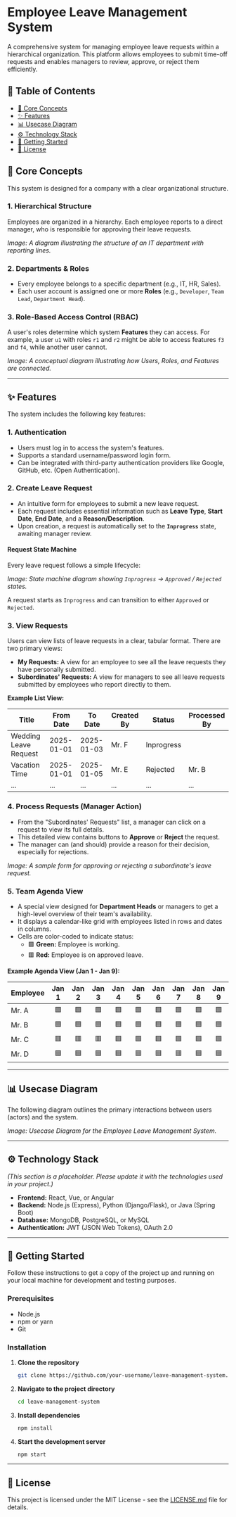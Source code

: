 # Employee Leave Management System

A comprehensive system for managing employee leave requests within a hierarchical organization. This platform allows employees to submit time-off requests and enables managers to review, approve, or reject them efficiently.

## 📜 Table of Contents

- [📖 Core Concepts](#-core-concepts)
- [✨ Features](#-features)
- [📊 Usecase Diagram](#-usecase-diagram)
- [⚙️ Technology Stack](#️-technology-stack)
- [🚀 Getting Started](#-getting-started)
- [📄 License](#-license)

## 📖 Core Concepts

This system is designed for a company with a clear organizational structure.

### 1. Hierarchical Structure
Employees are organized in a hierarchy. Each employee reports to a direct manager, who is responsible for approving their leave requests.

*Image: A diagram illustrating the structure of an IT department with reporting lines.*

### 2. Departments & Roles
- Every employee belongs to a specific department (e.g., IT, HR, Sales).
- Each user account is assigned one or more **Roles** (e.g., `Developer`, `Team Lead`, `Department Head`).

### 3. Role-Based Access Control (RBAC)
A user's roles determine which system **Features** they can access. For example, a user `u1` with roles `r1` and `r2` might be able to access features `f3` and `f4`, while another user cannot.

*Image: A conceptual diagram illustrating how Users, Roles, and Features are connected.*

---

## ✨ Features

The system includes the following key features:

### 1. Authentication
- Users must log in to access the system's features.
- Supports a standard username/password login form.
- Can be integrated with third-party authentication providers like Google, GitHub, etc. (Open Authentication).

### 2. Create Leave Request
- An intuitive form for employees to submit a new leave request.
- Each request includes essential information such as **Leave Type**, **Start Date**, **End Date**, and a **Reason/Description**.
- Upon creation, a request is automatically set to the **`Inprogress`** state, awaiting manager review.

#### Request State Machine
Every leave request follows a simple lifecycle:

*Image: State machine diagram showing `Inprogress` -> `Approved` / `Rejected` states.*

A request starts as `Inprogress` and can transition to either `Approved` or `Rejected`.

### 3. View Requests
Users can view lists of leave requests in a clear, tabular format. There are two primary views:

- **My Requests:** A view for an employee to see all the leave requests they have personally submitted.
- **Subordinates' Requests:** A view for managers to see all leave requests submitted by employees who report directly to them.

**Example List View:**

| Title                  | From Date  | To Date    | Created By | Status     | Processed By |
| ---------------------- | ---------- | ---------- | ---------- | ---------- | ------------ |
| Wedding Leave Request  | 2025-01-01 | 2025-01-03 | Mr. F      | Inprogress |              |
| Vacation Time          | 2025-01-01 | 2025-01-05 | Mr. E      | Rejected   | Mr. B        |
| ...                    | ...        | ...        | ...        | ...        | ...          |

### 4. Process Requests (Manager Action)
- From the "Subordinates' Requests" list, a manager can click on a request to view its full details.
- This detailed view contains buttons to **Approve** or **Reject** the request.
- The manager can (and should) provide a reason for their decision, especially for rejections.

*Image: A sample form for approving or rejecting a subordinate's leave request.*

### 5. Team Agenda View
- A special view designed for **Department Heads** or managers to get a high-level overview of their team's availability.
- It displays a calendar-like grid with employees listed in rows and dates in columns.
- Cells are color-coded to indicate status:
  - 🟩 **Green:** Employee is working.
  - 🟥 **Red:** Employee is on approved leave.

**Example Agenda View (Jan 1 - Jan 9):**

| Employee | Jan 1 | Jan 2 | Jan 3 | Jan 4 | Jan 5 | Jan 6 | Jan 7 | Jan 8 | Jan 9 |
| :------- | :---: | :---: | :---: | :---: | :---: | :---: | :---: | :---: | :---: |
| Mr. A    | 🟩    | 🟩    | 🟩    | 🟩    | 🟩    | 🟩    | 🟩    | 🟩    | 🟩    |
| Mr. B    | 🟩    | 🟩    | 🟩    | 🟩    | 🟩    | 🟩    | 🟩    | 🟩    | 🟩    |
| Mr. C    | 🟥    | 🟥    | 🟥    | 🟩    | 🟩    | 🟩    | 🟩    | 🟩    | 🟩    |
| Mr. D    | 🟩    | 🟩    | 🟩    | 🟩    | 🟥    | 🟥    | 🟥    | 🟩    | 🟩    |

---

## 📊 Usecase Diagram

The following diagram outlines the primary interactions between users (actors) and the system.

*Image: Usecase Diagram for the Employee Leave Management System.*

---

## ⚙️ Technology Stack

*(This section is a placeholder. Please update it with the technologies used in your project.)*

- **Frontend:** React, Vue, or Angular
- **Backend:** Node.js (Express), Python (Django/Flask), or Java (Spring Boot)
- **Database:** MongoDB, PostgreSQL, or MySQL
- **Authentication:** JWT (JSON Web Tokens), OAuth 2.0

---

## 🚀 Getting Started

Follow these instructions to get a copy of the project up and running on your local machine for development and testing purposes.

### Prerequisites

- Node.js
- npm or yarn
- Git

### Installation

1.  **Clone the repository**
    ```sh
    git clone https://github.com/your-username/leave-management-system.git
    ```
2.  **Navigate to the project directory**
    ```sh
    cd leave-management-system
    ```
3.  **Install dependencies**
    ```sh
    npm install
    ```
4.  **Start the development server**
    ```sh
    npm start
    ```

---

## 📄 License

This project is licensed under the MIT License - see the [LICENSE.md](LICENSE.md) file for details.
